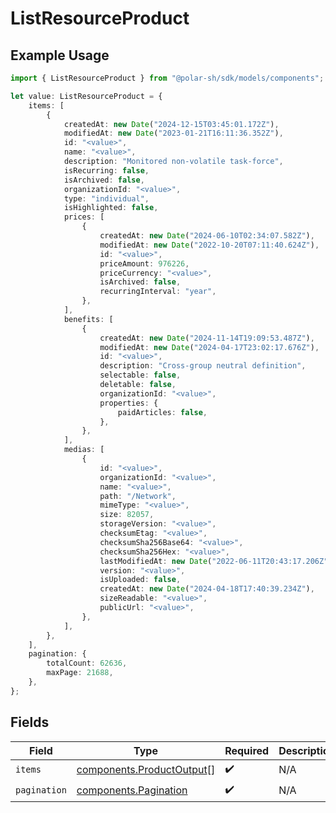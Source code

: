 # ListResourceProduct

## Example Usage

```typescript
import { ListResourceProduct } from "@polar-sh/sdk/models/components";

let value: ListResourceProduct = {
    items: [
        {
            createdAt: new Date("2024-12-15T03:45:01.172Z"),
            modifiedAt: new Date("2023-01-21T16:11:36.352Z"),
            id: "<value>",
            name: "<value>",
            description: "Monitored non-volatile task-force",
            isRecurring: false,
            isArchived: false,
            organizationId: "<value>",
            type: "individual",
            isHighlighted: false,
            prices: [
                {
                    createdAt: new Date("2024-06-10T02:34:07.582Z"),
                    modifiedAt: new Date("2022-10-20T07:11:40.624Z"),
                    id: "<value>",
                    priceAmount: 976226,
                    priceCurrency: "<value>",
                    isArchived: false,
                    recurringInterval: "year",
                },
            ],
            benefits: [
                {
                    createdAt: new Date("2024-11-14T19:09:53.487Z"),
                    modifiedAt: new Date("2024-04-17T23:02:17.676Z"),
                    id: "<value>",
                    description: "Cross-group neutral definition",
                    selectable: false,
                    deletable: false,
                    organizationId: "<value>",
                    properties: {
                        paidArticles: false,
                    },
                },
            ],
            medias: [
                {
                    id: "<value>",
                    organizationId: "<value>",
                    name: "<value>",
                    path: "/Network",
                    mimeType: "<value>",
                    size: 82057,
                    storageVersion: "<value>",
                    checksumEtag: "<value>",
                    checksumSha256Base64: "<value>",
                    checksumSha256Hex: "<value>",
                    lastModifiedAt: new Date("2022-06-11T20:43:17.206Z"),
                    version: "<value>",
                    isUploaded: false,
                    createdAt: new Date("2024-04-18T17:40:39.234Z"),
                    sizeReadable: "<value>",
                    publicUrl: "<value>",
                },
            ],
        },
    ],
    pagination: {
        totalCount: 62636,
        maxPage: 21688,
    },
};
```

## Fields

| Field                                                                  | Type                                                                   | Required                                                               | Description                                                            |
| ---------------------------------------------------------------------- | ---------------------------------------------------------------------- | ---------------------------------------------------------------------- | ---------------------------------------------------------------------- |
| `items`                                                                | [components.ProductOutput](../../models/components/productoutput.md)[] | :heavy_check_mark:                                                     | N/A                                                                    |
| `pagination`                                                           | [components.Pagination](../../models/components/pagination.md)         | :heavy_check_mark:                                                     | N/A                                                                    |